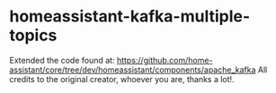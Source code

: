 # homeassistant-kafka-multiple-topics

Extended the code found at: https://github.com/home-assistant/core/tree/dev/homeassistant/components/apache_kafka
All credits to the original creator, whoever you are, thanks a lot!.  
